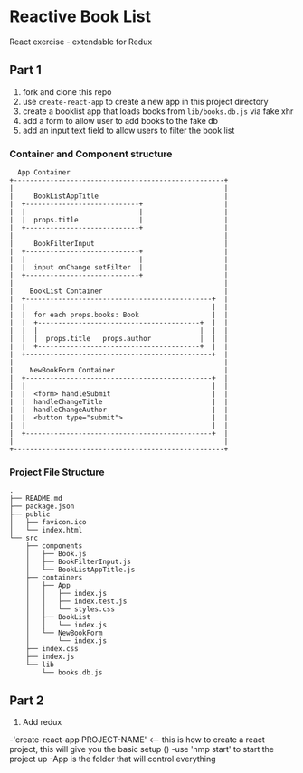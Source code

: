 # Reactive Book List

React exercise - extendable for Redux

## Part 1

1. fork and clone this repo
1. use `create-react-app` to create a new app in this project directory
1. create a booklist app that loads books from `lib/books.db.js` via fake xhr
1. add a form to allow user to add books to the fake db
1. add an input text field to allow users to filter the book list


### Container and Component structure

```
  App Container
+----------------------------------------------------+
|                                                    |
|     BookListAppTitle                               |
|  +----------------------------+                    |
|  |                            |                    |
|  |  props.title               |                    |
|  +----------------------------+                    |
|                                                    |
|     BookFilterInput                                |
|  +----------------------------+                    |
|  |                            |                    |
|  |  input onChange setFilter  |                    |
|  +----------------------------+                    |
|                                                    |
|    BookList Container                              |
|  +----------------------------------------------+  |
|  |                                              |  |
|  |  for each props.books: Book                  |  |
|  |  +----------------------------------------+  |  |
|  |  |                                        |  |  |
|  |  |  props.title   props.author            |  |  |
|  |  +----------------------------------------+  |  |
|  +----------------------------------------------+  |
|                                                    |
|    NewBookForm Container                           |
|  +----------------------------------------------+  |
|  |                                              |  |
|  |  <form> handleSubmit                         |  |
|  |  handleChangeTitle                           |  |
|  |  handleChangeAuthor                          |  |
|  |  <button type="submit">                      |  |
|  |                                              |  |
|  +----------------------------------------------+  |
|                                                    |
+----------------------------------------------------+
```

### Project File Structure

```
.
├── README.md
├── package.json
├── public
│   ├── favicon.ico
│   └── index.html
└── src
    ├── components
    │   ├── Book.js
    │   ├── BookFilterInput.js
    │   └── BookListAppTitle.js
    ├── containers
    │   ├── App
    │   │   ├── index.js
    │   │   ├── index.test.js
    │   │   └── styles.css
    │   ├── BookList
    │   │   └── index.js
    │   └── NewBookForm
    │       └── index.js
    ├── index.css
    ├── index.js
    └── lib
        └── books.db.js
```

## Part 2

1. Add redux


-'create-react-app PROJECT-NAME' <-- this is how to create a react project, this will give you the basic setup ()
-use 'nmp start' to start the project up
-App is the folder that will control everything


